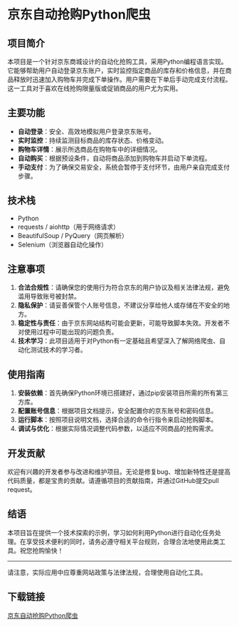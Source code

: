 # 京东自动抢购Python爬虫

## 项目简介

本项目是一个针对京东商城设计的自动化抢购工具，采用Python编程语言实现。它能够帮助用户自动登录京东账户，实时监控指定商品的库存和价格信息，并在商品释放时迅速加入购物车并完成下单操作。用户需要在下单后手动完成支付流程。这一工具对于喜欢在线抢购限量版或促销商品的用户尤为实用。

## 主要功能

- **自动登录**：安全、高效地模拟用户登录京东账号。
- **实时监控**：持续监测目标商品的库存状态、价格变动。
- **购物车详情**：展示所选商品在购物车中的详细情况。
- **自动购买**：根据预设条件，自动将商品添加到购物车并启动下单流程。
- **手动支付**：为了确保交易安全，系统会暂停于支付环节，由用户亲自完成支付步骤。

## 技术栈

- Python
- requests / aiohttp（用于网络请求）
- BeautifulSoup / PyQuery（网页解析）
- Selenium（浏览器自动化操作）

## 注意事项

1. **合法合规性**：请确保您的使用行为符合京东的用户协议及相关法律法规，避免滥用导致账号被封禁。
2. **隐私保护**：请妥善保管个人账号信息，不建议分享给他人或存储在不安全的地方。
3. **稳定性与责任**：由于京东网站结构可能会更新，可能导致脚本失效。开发者不对使用过程中可能出现的问题负责。
4. **技术学习**：此项目适用于对Python有一定基础且希望深入了解网络爬虫、自动化测试技术的学习者。

## 使用指南

1. **安装依赖**：首先确保Python环境已搭建好，通过pip安装项目所需的所有第三方库。
2. **配置账号信息**：根据项目文档提示，安全配置你的京东账号和密码信息。
3. **运行脚本**：按照项目说明文档，选择合适的命令行指令来启动抢购脚本。
4. **调试与优化**：根据实际情况调整代码参数，以适应不同商品的抢购需求。

## 开发贡献

欢迎有兴趣的开发者参与改进和维护项目。无论是修复bug、增加新特性还是提高代码质量，都是宝贵的贡献。请遵循项目的贡献指南，并通过GitHub提交pull request。

## 结语

本项目旨在提供一个技术探索的示例，学习如何利用Python进行自动化任务处理。在享受技术便利的同时，请务必遵守相关平台规则，合理合法地使用此类工具。祝您抢购愉快！

---

请注意，实际应用中应尊重网站政策与法律法规，合理使用自动化工具。

## 下载链接

[京东自动抢购Python爬虫](https://pan.quark.cn/s/b04a408503fd)